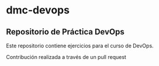 # dmc-devops

 ## Repositorio de Práctica DevOps 

Este repositorio contiene ejercicios para el curso de DevOps.

Contribución realizada a través de un pull request 